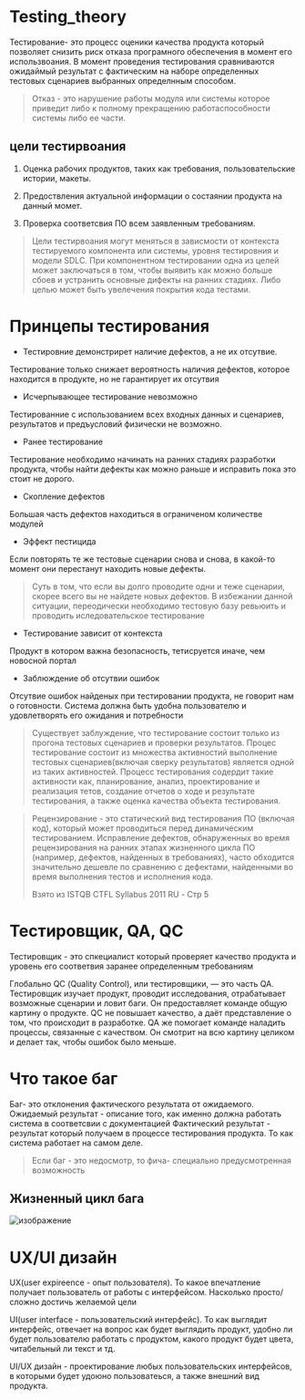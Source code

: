 # Testing_theory

Тестирование- это процесс оценики качества продукта который позволяет снизить риск отказа програмного обеспечения в момент его использвоания. В момент проведения тестирования сравниваются ожидаймый результат с фактическим на наборе  определенных тестовых сценариев выбранных определнным способом.
> Отказ - это нарушение работы модуля или системы которое приведит либо к полному прекращению работаспособности системы либо  ее части.

## цели тестирвоания
1. Оценка рабочих продуктов, таких как требования, пользовательские истории, макеты.

2. Предоствления актуальной информации о состаянии продукта на данный момет.

3. Проверка соответсвия ПО всем заявленным требованиям.

> Цели тестирвоания могут меняться в зависмости от контекста тестируемого компонента или системы, уровня тестировния и модели SDLC. При компонентном тестировании одна из целей может заключаться в том, чтобы выявить как можно больше сбоев и устранить основные дифекты на ранних стадиях. Либо целью может быть увелечения покрытия кода тестами.

# Принцепы тестирования

- Тестировние демонстрирет наличие дефектов, а не их отсутвие.

Тестирование только снижает вероятность наличия дефектов, которое находится в продукте, но не гарантирует их отсутвия

- Исчерпывающее тестирование невозможно

Тестированние с использованием всех входных данных и сценариев, результатов и предъусловий физически не возможно.

- Ранее тестирование

Тестирование необходимо начинать на ранних стадиях разработки продукта, чтобы найти дефекты как можно раньше и исправить пока это стоит не дорого.

-  Скопление дефектов

Большая часть дефектов находиться в ограниченом количестве модулей


- Эффект пестицида

Если повторять те же тестовые сценарии снова и снова, в какой-то момент они перестанут находить новые дефекты.

> Суть в том, что если вы долго проводите одни и теже сценарии, скорее всего вы не найдете новых дефектов. В избежании данной ситуации, переодически необходимо тестовую базу ревьюить и проводить иследовательское тестирование

- Тестирование зависит от контекста

Продукт в котором важна безопасность, тетисруется иначе, чем новосной портал

- Заблюждение об отсутвии ошибок

Отсутвие ошибок найденых при тестировании продукта, не говорит нам о готовности. Система должна быть удобна пользователю и удовлетворять его ожидания и потребности


> Существует заблуждение, что тестирование состоит только из прогона тестовых сценариев и проверки результатов. Процес тестирование состоит из множества активностий выполнение тестовых сценариев(включая сверку результатов) является одной из таких активностей. Процесс тестирования содердит такие активности как, планирование, анализ, проектирование и реализация тетов, создание отчетов о ходе и результате тестирования, а также оценка качества объекта тестирования.

> Рецензирование - это  статический вид тестирования ПО (включая код), который может проводиться перед динамическим тестированием. Исправление дефектов, обнаруженных во время рецензирования на ранних этапах жизненного цикла ПО (например, дефектов, найденных в требованиях), часто обходится значительно дешевле по сравнению с дефектами, найденными во время выполнения тестов и исполнения кода.
>
> Взято из ISTQB CTFL Syllabus 2011 RU - Стр 5

# Тестировщик, QA, QC

Тестировщик - это спкециалист который проверяет качество продукта и уровень его соответвия заранее определенным требованиям

Глобально QС (Quality Control), или тестировщики, — это часть QA. Тестировщик изучает продукт, проводит исследования, отрабатывает возможные сценарии и ловит баги. Он предоставляет команде общую картину о продукте. QC не повышает качество, а даёт представление о том, что происходит в разработке. QA же помогает команде наладить процессы, связанные с качеством. Он смотрит на всю картину целиком и делает так, чтобы ошибок было меньше.

# Что такое баг
Баг- это отклонения фактического результата от ожидаемого.
Ожидаемый результат - описание того, как именно должна работать система в соответсвии с документацией
Фактический результат - результат который получаем в процессе тестирования продукта. То как система работает на самом деле.
> Если баг - это недосмотр, то фича- специально предусмотренная возможность

## Жизненный цикл бага
![изображение](https://sun9-27.userapi.com/impf/c855628/v855628440/13fb92/9a2SNh-BGGc.jpg?size=807x427&quality=96&sign=b8b49ea3e73b581a588cf999eb4625b7&type=album)

# UX/UI дизайн
UX(user expireence - опыт пользователя). То какое впечатление получает пользователь от работы с интерфейсом. Насколько просто/сложно достичь желаемой цели 

UI(user interface - пользовательский интерфейс). То как выглядит интерфейс, отвечает на вопрос как будет выглядить продукт, удобно ли  будет  пользователю работать с продуктом, какого продукт будет цвета, читабельный ли текст и тд.

UI/UX дизайн - проектирование любых пользовательских интерфейсов, в которыми будет удоюно пользоватеься, а также внешний вид продукта.
